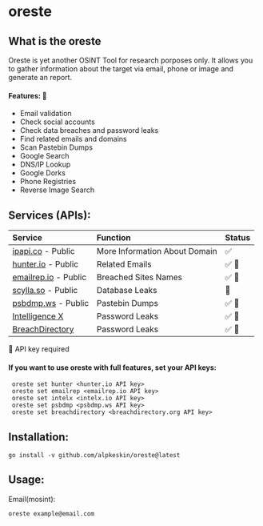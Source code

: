 # oreste

## What is the oreste

Oreste is yet another OSINT Tool for research porposes only. It allows you to gather information about the target via email, phone or image and generate an report.

#### Features: :eyes:

- Email validation
- Check social accounts
- Check data breaches and password leaks
- Find related emails and domains
- Scan Pastebin Dumps
- Google Search
- DNS/IP Lookup
- Google Dorks
- Phone Registries
- Reverse Image Search

## Services (APIs):

| Service                                         | Function                      | Status                   |
| :---------------------------------------------- | :---------------------------- | :----------------------- |
| [ipapi.co](https://ipapi.co/) - Public          | More Information About Domain | :white_check_mark:       |
| [hunter.io](https://hunter.io/) - Public        | Related Emails                | :white_check_mark: :key: |
| [emailrep.io](https://emailrep.io/) - Public    | Breached Sites Names          | :white_check_mark: :key: |
| [scylla.so](https://scylla.so/) - Public        | Database Leaks                | :construction:           |
| [psbdmp.ws](https://psbdmp.ws/) - Public        | Pastebin Dumps                | :white_check_mark: :key: |
| [Intelligence X](https://intelx.io/)            | Password Leaks                | :white_check_mark: :key: |
| [BreachDirectory](https://breachdirectory.org/) | Password Leaks                | :white_check_mark: :key: |

:key: API key required

#### If you want to use oreste with full features, set your API keys:

```
 oreste set hunter <hunter.io API key>
 oreste set emailrep <emailrep.io API key>
 oreste set intelx <intelx.io API key>
 oreste set psbdmp <psbdmp.ws API key>
 oreste set breachdirectory <breachdirectory.org API key>
```

## Installation:

```
go install -v github.com/alpkeskin/oreste@latest
```

## Usage:

Email(mosint):

```
oreste example@email.com
```

